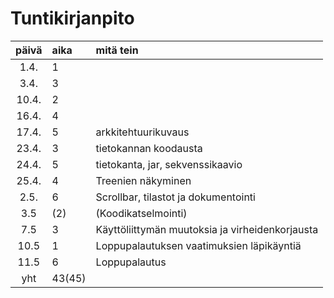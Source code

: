 # Tuntikirjanpito

| päivä | aika | mitä tein  |
| :----:|:-----| :-----|
| 1.4. | 1    |  |
| 3.4. | 3    |  |
| 10.4. | 2    |  |
| 16.4. | 4    |  |
| 17.4. | 5    | arkkitehtuurikuvaus |
| 23.4. | 3    | tietokannan koodausta |
| 24.4.| 5    | tietokanta, jar, sekvenssikaavio |
| 25.4.| 4    | Treenien näkyminen |
| 2.5. | 6 | Scrollbar, tilastot ja dokumentointi |
| 3.5 | (2) | (Koodikatselmointi)|
| 7.5 | 3 | Käyttöliittymän muutoksia ja virheidenkorjausta|
| 10.5 | 1 | Loppupalautuksen vaatimuksien läpikäyntiä|
| 11.5 | 6 | Loppupalautus|
| yht   | 43(45)   | | 
